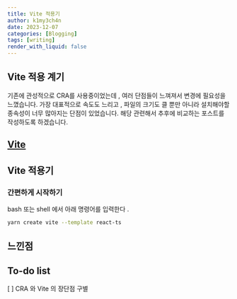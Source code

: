 ```yaml
---
title: Vite 적용기
author: k1my3ch4n
date: 2023-12-07
categories: [Blogging]
tags: [writing]
render_with_liquid: false
---
```


## Vite 적용 계기

기존에 관성적으로 CRA를 사용중이었는데 , 여러 단점들이 느껴져서 변경에 필요성을 느꼈습니다. 가장 대표적으로 속도도 느리고 , 파일의 크기도 클 뿐만 아니라 설치해야할 종속성이 너무 많아지는 단점이 있었습니다. 해당 관련해서 추후에 비교하는 포스트를 작성하도록 하겠습니다.

## [Vite](https://ko.vitejs.dev/guide/)

## Vite 적용기

### 간편하게 시작하기

bash 또는 shell 에서 아래 명령어를 입력한다 .

```bash
yarn create vite --template react-ts
```

## 느낀점

## To-do list

[ ] CRA 와 Vite 의 장단점 구별
